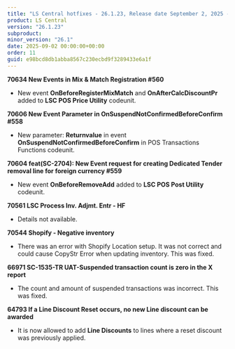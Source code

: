 ```yaml
---
title: "LS Central hotfixes - 26.1.23, Release date September 2, 2025 - Hotfixes"
product: LS Central
version: "26.1.23"
subproduct: 
minor_version: "26.1"
date: 2025-09-02 00:00:00+00:00
order: 11
guid: e98bcd8db1abba8567c230ecbd9f3289433e6a1f
---
```


<strong>70634 New Events in Mix & Match Registration #560</strong>
<ul><li>New event <b>OnBeforeRegisterMixMatch</b> and <b>OnAfterCalcDiscountPr</b> added to <b>LSC POS Price Utility</b> codeunit.</li></ul>
<strong>70606 New Event Parameter in OnSuspendNotConfirmedBeforeConfirm #558</strong>
<ul><li>New parameter: <b>Returnvalue</b> in event <b>OnSuspendNotConfirmedBeforeConfirm</b> in POS Transactions Functions codeunit.</li></ul>
<strong>70604 feat(SC-2704): New Event request for creating Dedicated Tender removal line for foreign currency #559</strong>
<ul><li>New event <b>OnBeforeRemoveAdd</b> added to <b>LSC POS Post Utility</b> codeunit.</li></ul>
<strong>70561 LSC Process Inv. Adjmt. Entr - HF</strong>
<ul><li>Details not available.</li></ul>
<strong>70544 Shopify - Negative inventory</strong>
<ul><li>There was an error with Shopify Location setup. It was not correct and could cause CopyStr Error when updating inventory. This was fixed. </li></ul>
<strong>66971 SC-1535-TR UAT-Suspended transaction count is zero in the X report</strong>
<ul><li>The count and amount of suspended transactions was incorrect. This was fixed.</li></ul>
<strong>64793 If a Line Discount Reset occurs, no new Line discount can be awarded</strong>
<ul><li>It is now allowed to add <b>Line Discounts</b> to lines where a reset discount was previously applied.</li></ul>
